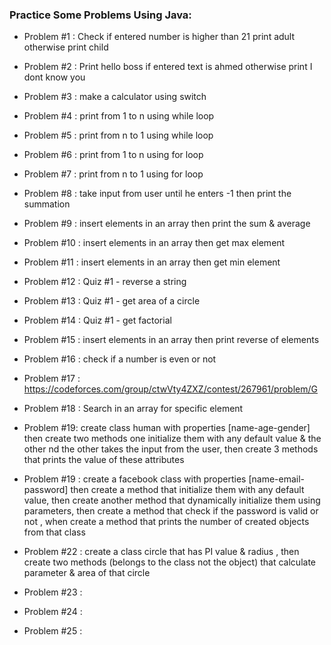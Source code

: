 ### Practice Some Problems Using Java:
- Problem #1 : Check if entered number is higher than 21 print adult otherwise print child
- Problem #2 : Print hello boss if entered text is ahmed otherwise print I dont know  you
- Problem #3 : make a calculator using switch
- Problem #4 : print from 1 to n using while loop
- Problem #5 : print from n to 1 using while loop
- Problem #6 : print from 1 to n using for loop
- Problem #7 : print from n to 1 using for loop
- Problem #8 : take input from user until he enters -1 then print the summation
- Problem #9 : insert elements in an array then print the sum & average
- Problem #10 : insert elements in an array then get max element 
- Problem #11 : insert elements in an array then get min element
- Problem #12 : Quiz #1 - reverse a string
- Problem #13 : Quiz #1 - get area of a circle
- Problem #14 : Quiz #1 - get factorial
- Problem #15 : insert elements in an array then print reverse of elements
- Problem #16 : check if a number is even or not
- Problem #17 : https://codeforces.com/group/ctwVty4ZXZ/contest/267961/problem/G
- Problem #18 : Search in an array for specific element

- Problem #19: create class human with properties [name-age-gender] then create two methods one initialize them with any default value
& the other nd the other takes the input from the user, then create 3 methods that prints the value of these attributes
- Problem #19 : create a facebook class with properties [name-email-password] then create a method that
initialize them with any default value, then create another method that dynamically initialize them using parameters,
then create a method that check if the password is valid or not , when create a method that prints the number of created objects from that class
- Problem #22 : create a class circle that has PI value & radius , then create two methods (belongs to the class not the object) that calculate parameter & area of that circle
- Problem #23 : 
- Problem #24 : 
- Problem #25 : 